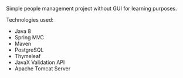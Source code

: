 Simple people management project without GUI for learning purposes.

Technologies used:
   - Java 8
   - Spring MVC
   - Maven
   - PostgreSQL
   - Thymeleaf
   - JavaX Validation API
   - Apache Tomcat Server
